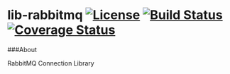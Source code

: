 # lib-rabbitmq [![License](http://img.shields.io/badge/license-Apache2-blue.svg?style=flat)](http://www.apache.org/licenses/LICENSE-2.0.txt) [![Build Status](https://travis-ci.org/bq/lib-rabbitmq.svg?branch=master)](https://travis-ci.org/bq/lib-rabbitmq) [![Coverage Status](https://coveralls.io/repos/bq/lib-rabbitmq/badge.svg)](https://coveralls.io/r/bq/lib-rabbitmq)

###About

RabbitMQ Connection Library
